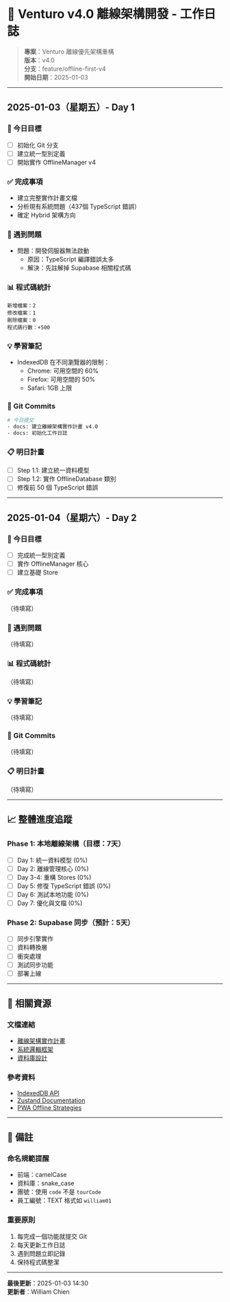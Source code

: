 # 📝 Venturo v4.0 離線架構開發 - 工作日誌

> **專案**：Venturo 離線優先架構重構  
> **版本**：v4.0  
> **分支**：feature/offline-first-v4  
> **開始日期**：2025-01-03  

---

## 2025-01-03（星期五）- Day 1

### 🎯 今日目標
- [ ] 初始化 Git 分支
- [ ] 建立統一型別定義
- [ ] 開始實作 OfflineManager v4

### ✅ 完成事項
- 建立完整實作計畫文檔
- 分析現有系統問題（437個 TypeScript 錯誤）
- 確定 Hybrid 架構方向

### 🐛 遇到問題
- 問題：開發伺服器無法啟動
  - 原因：TypeScript 編譯錯誤太多
  - 解決：先註解掉 Supabase 相關程式碼

### 📊 程式碼統計
```
新增檔案：2
修改檔案：1  
刪除檔案：0
程式碼行數：+500
```

### 💡 學習筆記
- IndexedDB 在不同瀏覽器的限制：
  - Chrome: 可用空間的 60%
  - Firefox: 可用空間的 50%
  - Safari: 1GB 上限
  
### 🔄 Git Commits
```bash
# 今日提交
- docs: 建立離線架構實作計畫 v4.0
- docs: 初始化工作日誌
```

### 📋 明日計畫
- [ ] Step 1.1: 建立統一資料模型
- [ ] Step 1.2: 實作 OfflineDatabase 類別
- [ ] 修復前 50 個 TypeScript 錯誤

---

## 2025-01-04（星期六）- Day 2

### 🎯 今日目標
- [ ] 完成統一型別定義
- [ ] 實作 OfflineManager 核心
- [ ] 建立基礎 Store

### ✅ 完成事項
（待填寫）

### 🐛 遇到問題
（待填寫）

### 📊 程式碼統計
（待填寫）

### 💡 學習筆記
（待填寫）

### 🔄 Git Commits
（待填寫）

### 📋 明日計畫
（待填寫）

---

## 📈 整體進度追蹤

### Phase 1: 本地離線架構（目標：7天）
- [ ] Day 1: 統一資料模型 (0%)
- [ ] Day 2: 離線管理核心 (0%)
- [ ] Day 3-4: 重構 Stores (0%)
- [ ] Day 5: 修復 TypeScript 錯誤 (0%)
- [ ] Day 6: 測試本地功能 (0%)
- [ ] Day 7: 優化與文檔 (0%)

### Phase 2: Supabase 同步（預計：5天）
- [ ] 同步引擎實作
- [ ] 資料轉換層
- [ ] 衝突處理
- [ ] 測試同步功能
- [ ] 部署上線

---

## 🔗 相關資源

### 文檔連結
- [離線架構實作計畫](./10-離線架構實作計畫.md)
- [系統邏輯框架](./09-系統邏輯框架.md)
- [資料庫設計](./03-資料庫設計-MIGRATION-SQL.sql)

### 參考資料
- [IndexedDB API](https://developer.mozilla.org/en-US/docs/Web/API/IndexedDB_API)
- [Zustand Documentation](https://docs.pmnd.rs/zustand)
- [PWA Offline Strategies](https://web.dev/offline-cookbook/)

---

## 📝 備註

### 命名規範提醒
- 前端：camelCase
- 資料庫：snake_case
- 團號：使用 `code` 不是 `tourCode`
- 員工編號：TEXT 格式如 `william01`

### 重要原則
1. 每完成一個功能就提交 Git
2. 每天更新工作日誌
3. 遇到問題立即記錄
4. 保持程式碼整潔

---

**最後更新**：2025-01-03 14:30  
**更新者**：William Chien